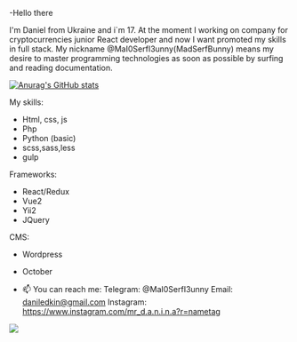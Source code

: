 -Hello there 
 
I'm Daniel from Ukraine and i`m 17. At the moment I working on company for cryptocurrencies junior React developer and now I want promoted my skills in full stack.
My nickname @MaI0SerfI3unny(MadSerfBunny) means my desire to master programming technologies as soon as possible by surfing and reading documentation.

[![Anurag's GitHub stats](https://github-readme-stats.vercel.app/api?username=MaI0SerfI3unny)](https://github.com/anuraghazra/github-readme-stats)

My skills:
- Html, css, js
- Php
- Python (basic)
- scss,sass,less
- gulp

Frameworks:
- React/Redux
- Vue2
- Yii2
- JQuery

CMS:
- Wordpress
- October

- 📫 You can reach me:
    Telegram: @MaI0SerfI3unny
    Email: daniledkin@gmail.com
    Instagram: https://www.instagram.com/mr_d.a.n.i.n.a?r=nametag

<a href="https://imgflip.com/gif/5g9gae"><img src="https://i.imgflip.com/5g9gae.gif"></a>
